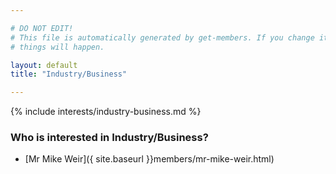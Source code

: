 ```yaml
---

# DO NOT EDIT!
# This file is automatically generated by get-members. If you change it, bad
# things will happen.

layout: default
title: "Industry/Business"

---
```


{% include interests/industry-business.md %}

### Who is interested in Industry/Business?


* [Mr Mike Weir]({ site.baseurl }}members/mr-mike-weir.html)
